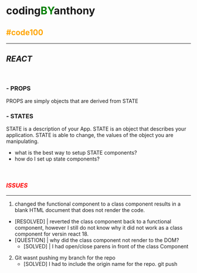 # coding<span style="color: green">**BY**</span>anthony

## <span style="color: orange">**#code100**</span>

---

## <em>**REACT**</em>

<br>

### - **PROPS**
<p>
    PROPS are simply objects that are derived from STATE
</p>

### - **STATES**
<p>
    STATE is a description of your App. STATE is an object that describes your application. STATE is able to change, the values of the object you are manipulating.
</p>

<ul>
    <li>
        what is the best way to setup STATE components?
    </li>
    <li>
        how do I set up state components?
    </li>
</ul>

<br>

### <span style="color: red">*ISSUES*</span>
---

1. changed the functional component to a class component results in a blank HTML document that does not render the code.
- [RESOLVED] | reverted the class component back to a functional component, however I still do not know why it did not work as a class component for versin react 18.
- [QUESTION] | why did the class component not render to the DOM?
    - [SOLVED] | I had open/close parens in front of the class Component

2. Git wasnt pushing my branch for the repo
    - [SOLVED] I had to include the origin name for the repo. git push <remote> <branch>